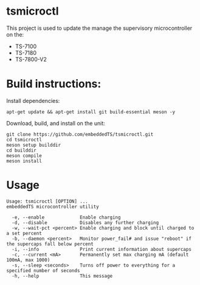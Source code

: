 # tsmicroctl
This project is used to update the manage the supervisory microcontroller on the:
* TS-7100
* TS-7180
* TS-7800-V2

# Build instructions:
Install dependencies:

    apt-get update && apt-get install git build-essential meson -y

Download, build, and install on the unit:

    git clone https://github.com/embeddedTS/tsmicroctl.git
    cd tsmicroctl
    meson setup builddir
    cd builddir
    meson compile
    meson install

# Usage
    Usage: tsmicroctl [OPTION] ...
    embeddedTS microcontroller utility
    
      -e, --enable             Enable charging
      -d, --disable            Disables any further charging
      -w, --wait-pct <percent> Enable charging and block until charged to a set percent
      -b, --daemon <percent>   Monitor power_fail# and issue "reboot" if the supercaps fall below percent
      -i, --info               Print current information about supercaps
      -c, --current <mA>       Permanently set max charging mA (default 100mA, max 1000)
      -s, --sleep <seconds>    Turns off power to everything for a specified number of seconds
      -h, --help               This message
